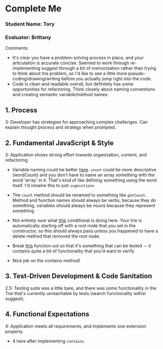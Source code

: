 # Complete Me
### Student Name: Tory
### Evaluator: Brittany

Comments:
* It's clear you have a problem-solving process in place, and your articulation is accurate concise. Seemed to work through re-implementing suggest through a bit of memorization rather than trying to think about the problem, so I'd like to see a little more pseudo-coding/drawing/writing before you actually jump right into the code.
* Code is clean and readable overall, but definitely has some opportunities for refactoring. Think closely about naming conventions and creating semantic variable/method names. 

## 1. Process


3: Developer has strategies for approaching complex challenges. Can explain thought process and strategy when prompted.


## 2. Fundamental JavaScript & Style

3: Application shows strong effort towards organization, content, and refactoring


* Variable naming could be better [here](https://github.com/tdberg21/complete-me/blob/master/lib/Trie.js#L6-L7). `count` could be more descriptive (wordCount) and you don't have to name an array something with the word 'array' in it. That's kind of like defining something using the word itself. I'd rename this to just `sugesstions`

* The `count` method should be renamed to something like `getCount`. Method and function names should always be verbs, because they *do* something, variables should always be nouns because they represent something

* Not entirely sure what [this](https://github.com/tdberg21/complete-me/blob/master/lib/Trie.js#L18-L20) conditional is doing here. Your trie is automatically starting off with a root node that you set in the constructor, so this should always pass unless you happened to have a delete method that removed the root node.

* Break [this](https://github.com/tdberg21/complete-me/blob/master/lib/Trie.js#L43-L53) function out so that it's something that can be tested -- it contains quite a bit of functionality that you'd want to verify

* Nice job on the contains method!


## 3. Test-Driven Development & Code Sanitation

2.5: Testing suite was a little bare, and there was some functionality in the Trie that's currently unreachable by tests (search functionality within suggest).


## 4. Functional Expectations

4: Application meets all requirements, and implements one extension properly.

* 4 here after implementing `contains`